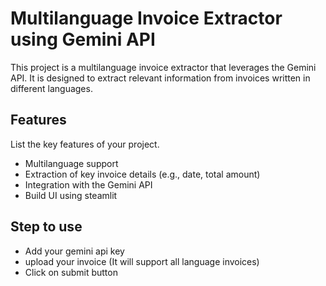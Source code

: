 # Multilanguage Invoice Extractor using Gemini API

This project is a multilanguage invoice extractor that leverages the Gemini API. It is designed to extract relevant information from invoices written in different languages.

## Features

List the key features of your project.
- Multilanguage support
- Extraction of key invoice details (e.g., date, total amount)
- Integration with the Gemini API
- Build UI using steamlit


## Step to use 
- Add your gemini api key
- upload your invoice (It will support all language invoices)
- Click on submit button 





